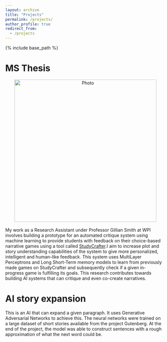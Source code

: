 ```yaml
---
layout: archive
title: "Projects"
permalink: /projects/
author_profile: true
redirect_from:
  - /projects
---
```


{% include base_path %}

MS Thesis
=====

<p align="center">
  <img src="https://shruti-mahajan.github.io/images/StudyCrafterLogo.png?raw=true" alt="Photo" style="width: 450px;"/> 
</p>

My work as a Research Assistant under Professor Gillian Smith at WPI involves building a prototype for an automated critique system using machine learning to provide students with feedback on their choice-based narrative games using a tool called [StudyCrafter](https://studycrafter.com/).I aim to increase plot and story understanding capabilities of the system to give more personalized, intelligent and human-like feedback. This system uses MultiLayer Perceptrons and Long Short-Term memory models to learn from previously made games on StudyCrafter and subsequently check if a given in-progress game is fulfilling its goals. This research contributes towards building AI systems that can critique and even co-create narratives.

AI story expansion
=====

This is an AI that can expand a given paragraph. 
It uses Generative Adversarial Networks to achieve this.
The neural networks were trained on a large dataset of short stories available from the project Gutenberg. 
At the end of the project, the model was able to construct sentences with a rough approximation of what the next word could be.
